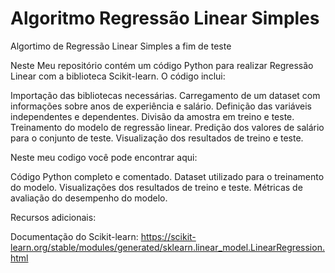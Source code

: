 # Algoritmo Regressão Linear Simples
Algortimo de Regressão Linear Simples a fim de teste

Neste Meu repositório contém um código Python para realizar Regressão Linear com a biblioteca Scikit-learn. O código inclui:

Importação das bibliotecas necessárias.
Carregamento de um dataset com informações sobre anos de experiência e salário.
Definição das variáveis independentes e dependentes.
Divisão da amostra em treino e teste.
Treinamento do modelo de regressão linear.
Predição dos valores de salário para o conjunto de teste.
Visualização dos resultados de treino e teste.

Neste meu codigo você pode encontrar aqui:

Código Python completo e comentado.
Dataset utilizado para o treinamento do modelo.
Visualizações dos resultados de treino e teste.
Métricas de avaliação do desempenho do modelo.

Recursos adicionais:

Documentação do Scikit-learn: https://scikit-learn.org/stable/modules/generated/sklearn.linear_model.LinearRegression.html
